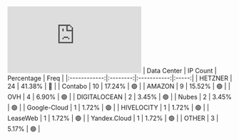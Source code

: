 ![Diagramm](https://github.com/obajay/StateSync-snapshots/blob/main/Projects/Oraichain/1/README.md)
| Data Center | IP Count | Percentage | Freq |
|:------------:|:--------:|:-----------:|:-----:|
| HETZNER | 24 | 41.38% | 🔴 |
| Contabo | 10 | 17.24% | 🟢 |
| AMAZON | 9 | 15.52% | 🟢 |
| OVH | 4 | 6.90% | 🟢 |
| DIGITALOCEAN | 2 | 3.45% | 🟢 |
| Nubes | 2 | 3.45% | 🟢 |
| Google-Cloud | 1 | 1.72% | 🟢 |
| HIVELOCITY | 1 | 1.72% | 🟢 |
| LeaseWeb | 1 | 1.72% | 🟢 |
| Yandex.Cloud | 1 | 1.72% | 🟢 |
| OTHER | 3 | 5.17% | 🟢 |